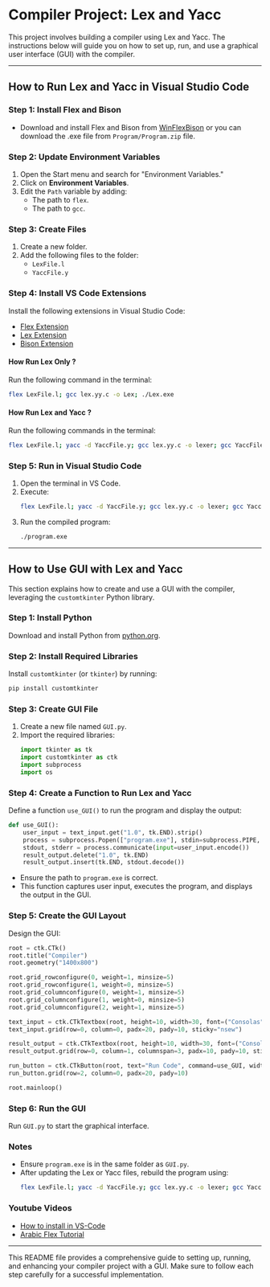 # Compiler Project: Lex and Yacc

This project involves building a compiler using Lex and Yacc. The instructions below will guide you on how to set up, run, and use a graphical user interface (GUI) with the compiler.

---

## How to Run Lex and Yacc in Visual Studio Code

### Step 1: Install Flex and Bison
- Download and install Flex and Bison from [WinFlexBison](https://sourceforge.net/projects/winflexbison/) or you can download the .exe file from `Program/Program.zip` file.

### Step 2: Update Environment Variables
1. Open the Start menu and search for "Environment Variables."
2. Click on **Environment Variables**.
3. Edit the `Path` variable by adding:
   - The path to `flex`.
   - The path to `gcc`.

### Step 3: Create Files
1. Create a new folder.
2. Add the following files to the folder:
   - `LexFile.l`
   - `YaccFile.y`

### Step 4: Install VS Code Extensions
Install the following extensions in Visual Studio Code:
- [Flex Extension](https://marketplace.visualstudio.com/items?itemName=daohong-emilio.yash)
- [Lex Extension](https://marketplace.visualstudio.com/items?itemName=luniclynx.lex)
- [Bison Extension](https://marketplace.visualstudio.com/items?itemName=luniclynx.bison)

#### How Run Lex Only ?
Run the following command in the terminal:
```bash
flex LexFile.l; gcc lex.yy.c -o Lex; ./Lex.exe
```

#### How Run Lex and Yacc ?
Run the following commands in the terminal:
```bash
flex LexFile.l; yacc -d YaccFile.y; gcc lex.yy.c -o lexer; gcc YaccFile.tab.c lex.yy.c -o program
```

### Step 5: Run in Visual Studio Code
1. Open the terminal in VS Code.
2. Execute:
   ```bash
   flex LexFile.l; yacc -d YaccFile.y; gcc lex.yy.c -o lexer; gcc YaccFile.tab.c lex.yy.c -o program
   ```
3. Run the compiled program:
   ```bash
   ./program.exe
   ```

---

## How to Use GUI with Lex and Yacc

This section explains how to create and use a GUI with the compiler, leveraging the `customtkinter` Python library.

### Step 1: Install Python
Download and install Python from [python.org](https://www.python.org/downloads/).

### Step 2: Install Required Libraries
Install `customtkinter` (or `tkinter`) by running:
```bash
pip install customtkinter
```

### Step 3: Create GUI File
1. Create a new file named `GUI.py`.
2. Import the required libraries:
   ```python
   import tkinter as tk
   import customtkinter as ctk
   import subprocess
   import os
   ```

### Step 4: Create a Function to Run Lex and Yacc
Define a function `use_GUI()` to run the program and display the output:
```python
def use_GUI():
    user_input = text_input.get("1.0", tk.END).strip()  
    process = subprocess.Popen(["program.exe"], stdin=subprocess.PIPE, stdout=subprocess.PIPE, stderr=subprocess.PIPE)
    stdout, stderr = process.communicate(input=user_input.encode())  
    result_output.delete("1.0", tk.END)  
    result_output.insert(tk.END, stdout.decode())  
```
- Ensure the path to `program.exe` is correct.
- This function captures user input, executes the program, and displays the output in the GUI.

### Step 5: Create the GUI Layout
Design the GUI:
```python
root = ctk.CTk()  
root.title("Compiler")
root.geometry("1400x800")  

root.grid_rowconfigure(0, weight=1, minsize=5)  
root.grid_rowconfigure(1, weight=0, minsize=5)
root.grid_columnconfigure(0, weight=1, minsize=5)
root.grid_columnconfigure(1, weight=0, minsize=5)  
root.grid_columnconfigure(2, weight=1, minsize=5)

text_input = ctk.CTkTextbox(root, height=10, width=30, font=("Consolas", 19, "bold"), wrap=tk.WORD, corner_radius=8)
text_input.grid(row=0, column=0, padx=20, pady=10, sticky="nsew")

result_output = ctk.CTkTextbox(root, height=10, width=30, font=("Consolas", 19, "bold"), wrap=tk.WORD, corner_radius=8)
result_output.grid(row=0, column=1, columnspan=3, padx=10, pady=10, sticky="nsew")

run_button = ctk.CTkButton(root, text="Run Code", command=use_GUI, width=200, height=40, font=("Consolas", 15, "bold"))
run_button.grid(row=2, column=0, padx=20, pady=10)

root.mainloop()
```

### Step 6: Run the GUI
Run `GUI.py` to start the graphical interface.

### Notes
- Ensure `program.exe` is in the same folder as `GUI.py`.
- After updating the Lex or Yacc files, rebuild the program using:
  ```bash
  flex LexFile.l; yacc -d YaccFile.y; gcc lex.yy.c -o lexer; gcc YaccFile.tab.c lex.yy.c -o program
  ```


### Youtube Videos 
- [How to install in VS-Code](https://www.youtube.com/watch?v=Zs99QnRUt5c&t)
- [Arabic Flex Tutorial](https://www.youtube.com/watch?v=Zs99QnRUt5c&list=PLd_aE3prUmHfvPeSMzUou3dUEMWIAjT-X)


---



This README file provides a comprehensive guide to setting up, running, and enhancing your compiler project with a GUI. Make sure to follow each step carefully for a successful implementation.

